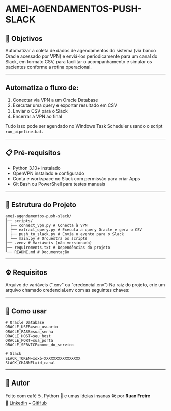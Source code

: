  # AMEI-AGENDAMENTOS-PUSH-SLACK

## 🎯 Objetivos

Automatizar a coleta de dados de agendamentos do sistema (via banco Oracle acessado por VPN) e enviá-los periodicamente para um canal do Slack, em formato CSV, para facilitar o acompanhamento e simular os pacientes conforme a rotina operacional.

---

## Automatiza o fluxo de:

1. Conectar via VPN a um Oracle Database  
2. Executar uma query e exportar resultado em CSV  
3. Enviar o CSV para o Slack
4. Encerrar a VPN ao final

Tudo isso pode ser agendado no Windows Task Scheduler usando o script `run_pipeline.bat`.

---

## 📋 Pré-requisitos
 
- Python 3.10+ instalado  
- OpenVPN instalado e configurado  
- Conta e workspace no Slack com permissão para criar Apps  
- Git Bash ou PowerShell para testes manuais

---

## 🧩 Estrutura do Projeto
```
amei-agendamentos-push-slack/
├── scripts/
│ ├── connect_vpn.py # Conecta à VPN
│ ├── extract_query.py # Executa a query Oracle e gera o CSV
│ ├── push_to_slack.py # Envia o evento para o Slack
│ └── main.py # Orquestra os scripts
├── .venv # Variáveis (não versionado)
├── requirements.txt # Dependências do projeto
└── README.md # Documentação
```
---

## ⚙️ Requisitos
Arquivo de variáveis (".env" ou "credencial.env")
Na raiz do projeto, crie um arquivo chamado credencial.env com as seguintes chaves:

---

## 🚀 Como usar
```
# Oracle Database
ORACLE_USER=seu_usuario
ORACLE_PASS=sua_senha
ORACLE_HOST=seu_host
ORACLE_PORT=sua_porta
ORACLE_SERVICE=nome_do_servico

# Slack
SLACK_TOKEN=xoxb-XXXXXXXXXXXXXXXX
SLACK_CHANNEL=id_canal
```

---

## 🧙 Autor

Feito com café ☕, Python 🐍 e umas ideias insanas 🛠️ por **Ruan Freire**  
🔗 [LinkedIn](https://www.linkedin.com/in/ruanfreire) • [GitHub](https://github.com/FreireRuan)
